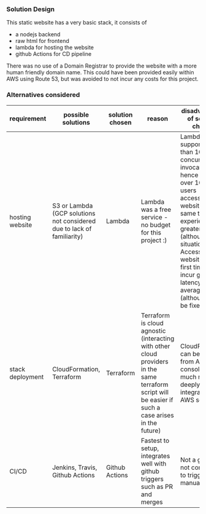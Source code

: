 ### Solution Design
This static website has a very basic stack, it consists of
- a nodejs backend
- raw html for frontend
- lambda for hosting the website
- github Actions for CD pipeline

There was no use of a Domain Registrar to provide the website with a more human friendly domain name. This could have been provided easily within AWS using Route 53, but was avoided to not incur any costs for this project.

### Alternatives considered
requirement | possible solutions | solution chosen | reason | disadvantages of solution chosen
----- | ------ | ----- | ----- | ---- |
hosting website | S3 or Lambda (GCP solutions not considered due to lack of familiarity) | Lambda | Lambda was a free service - no budget for this project :) | Lambda will not support more than 1000 concurrent invocations, hence any user over 1000 users accessing the website at the same time will experience greater latency (although rare situation). \n Accessing website the first time may incur greater latency than average (although can be fixed)
stack deployment | CloudFormation, Terraform | Terraform | Terraform is cloud agnostic (interacting with other cloud providers in the same terraform script will be easier if such a case arises in the future) | CloudFormation can be edited from AWS console, and is much more deeply integrated with AWS services |
CI/CD | Jenkins, Travis, Github Actions | Github Actions | Fastest to setup, integrates well with github triggers such as PR and merges | Not a great UI, not convenient to trigger manually |





